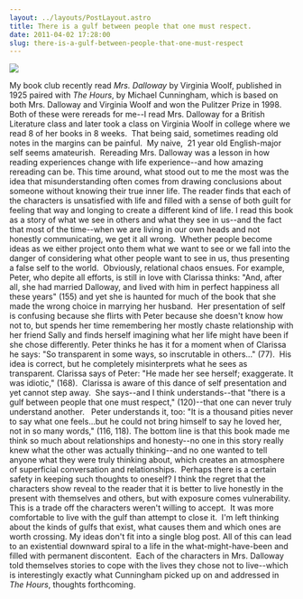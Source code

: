 ```yaml
---
layout: ../layouts/PostLayout.astro
title: There is a gulf between people that one must respect.
date: 2011-04-02 17:28:00
slug: there-is-a-gulf-between-people-that-one-must-respect
---
```


[![](http://www.smith.edu/library/libs/rarebook/exhibitions/images/penandpress/large/8c_mrs_dalloway_1928.jpg)](http://www.smith.edu/library/libs/rarebook/exhibitions/images/penandpress/large/8c_mrs_dalloway_1928.jpg)

My book club recently read _Mrs. Dalloway_ by Virginia Woolf, published in 1925 paired with _The Hours_, by Michael Cunningham, which is based on both Mrs. Dalloway and Virginia Woolf and won the Pulitzer Prize in 1998. Both of these were rereads for me--I read Mrs. Dalloway for a British Literature class and later took a class on Virginia Woolf in college where we read 8 of her books in 8 weeks.  That being said, sometimes reading old notes in the margins can be painful.  My naive,  21 year old English-major self seems amateurish.  Rereading Mrs. Dalloway was a lesson in how reading experiences change with life experience--and how amazing rereading can be. This time around, what stood out to me the most was the idea that misunderstanding often comes from drawing conclusions about someone without knowing their true inner life. The reader finds that each of the characters is unsatisfied with life and filled with a sense of both guilt for feeling that way and longing to create a different kind of life. I read this book as a story of what we see in others and what they see in us--and the fact that most of the time--when we are living in our own heads and not honestly communicating, we get it all wrong.  Whether people become ideas as we either project onto them what we want to see or we fall into the danger of considering what other people want to see in us, thus presenting a false self to the world.  Obviously, relational chaos ensues. For example, Peter, who depite all efforts, is still in love with Clarissa thinks: "And, after all, she had married Dalloway, and lived with him in perfect happiness all these years" (155) and yet she is haunted for much of the book that she made the wrong choice in marrying her husband.  Her presentation of self is confusing because she flirts with Peter because she doesn't know how not to, but spends her time remembering her mostly chaste relationship with her friend Sally and finds herself imagining what her life might have been if she chose differently. Peter thinks he has it for a moment when of Clarissa he says: "So transparent in some ways, so inscrutable in others..." (77).  His idea is correct, but he completely misinterprets what he sees as transparent. Clarissa says of Peter: "He made her see herself; exaggerate. It was idiotic," (168).  Clarissa is aware of this dance of self presentation and yet cannot step away.  She says--and I think understands--that "there is a gulf between people that one must respect," (120)--that one can never truly understand another.   Peter understands it, too: "It is a thousand pities never to say what one feels...but he could not bring himself to say he loved her, not in so many words," (116, 118). The bottom line is that this book made me think so much about relationships and honesty--no one in this story really knew what the other was actually thinking--and no one wanted to tell anyone what they were truly thinking about, which creates an atmosphere of superficial conversation and relationships.  Perhaps there is a certain safety in keeping such thoughts to oneself? I think the regret that the characters show reveal to the reader that it is better to live honestly in the present with themselves and others, but with exposure comes vulnerability. This is a trade off the characters weren't willing to accept.  It was more comfortable to live with the gulf than attempt to close it.  I'm left thinking about the kinds of gulfs that exist, what causes them and which ones are worth crossing. My ideas don't fit into a single blog post. All of this can lead to an existential downward spiral to a life in the what-might-have-been and filled with permanent discontent.  Each of the characters in Mrs. Dalloway told themselves stories to cope with the lives they chose not to live--which is interestingly exactly what Cunningham picked up on and addressed in _The Hours_, thoughts forthcoming.

